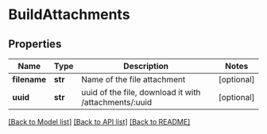 # BuildAttachments

## Properties
Name | Type | Description | Notes
------------ | ------------- | ------------- | -------------
**filename** | **str** | Name of the file attachment | [optional] 
**uuid** | **str** | uuid of the file, download it with /attachments/:uuid | [optional] 

[[Back to Model list]](../README.md#documentation-for-models) [[Back to API list]](../README.md#documentation-for-api-endpoints) [[Back to README]](../README.md)


